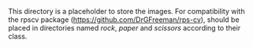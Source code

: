 This directory is a placeholder to store the images. For compatibility with the rpscv package (https://github.com/DrGFreeman/rps-cv), should be placed in directories named *rock*, *paper* and *scissors* according to their class.
